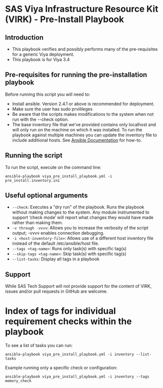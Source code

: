 # SAS Viya Infrastructure Resource Kit (VIRK) - Pre-Install Playbook

## Introduction
* This playbook verifies and possibly performs many of the pre-requisites for a generic Viya deployment.
* This playbook is for Viya 3.4

## Pre-requisites for running the pre-installation playbook
Before running this script you will need to:
* Install ansible. Version 2.4.1 or above is recommended for deployment.
* Make sure the user has sudo prvilileges
* Be aware that the scripts makes modifications to the system when not run with the --check option.
* The base inventory file that we've provided contains only localhost and will only run on the machine on which it was installed. To run the playbook against multiple machines you can update the inventory file to include additional hosts. See [Ansible Documentation](http://docs.ansible.com/ansible/latest/intro_inventory.html) for how-to.

## Running the script
To run the script, execute on the command line:
  ```
  ansible-playbook viya_pre_install_playbook.yml -i pre_install.inventory.ini
  ```

## Useful optional arguments
* ```--check```: Executes a "dry run" of the playbook. Runs the playbook without making changes to the system. Any module instrumented to support ‘check mode’  will report what changes they would have made rather than making them.
* ```-v through -vvvv```: Allows you to increase the verbosity of the script output; -vvvv enables connection debugging.
* ```-i <host-inventory-file>```: Allows use of a different host inventory file instead of the default /etc/ansible/host file.
* ```--tags <tag-name>```: Runs only task(s) with specific tag(s)
* ```--skip-tags <tag-name>```: Skip task(s) with specific tag(s)
* ```--list-tasks```: Display all tags in a playbook

## Support
While SAS Tech Support will not provide support for the content of VIRK, issues and/or pull requests in GitHub are welcome.

# Index of tags for individual requirement checks within the playbook
To see a list of tasks you can run:
  ```
  ansible-playbook viya_pre_install_playbook.yml -i inventory --list-tasks
  ```
Example running only a specific check or configuration:
  ```
  ansible-playbook viya_pre_install_playbook.yml -i inventory --tags memory_check
  ```
